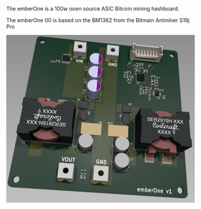 The emberOne is a 100w ooen source ASIC Bitcoin mining hashboard.

The emberOne 00 is based on the BM1362 from the Bitmain Antminer S19j Pro

![](doc/render.png)